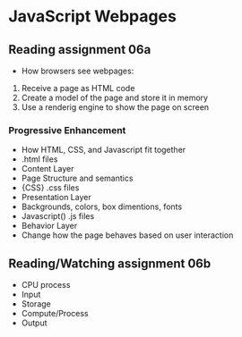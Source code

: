 # JavaScript Webpages

## Reading assignment 06a
 - How browsers see webpages:
  1. Receive a page as HTML code
  2. Create a model of the page and store it in memory
  3. Use a renderig engine to show the page on screen

### Progressive Enhancement
- How HTML, CSS, and Javascript fit together
 - <HTML> .html files
  - Content Layer
  - Page Structure and semantics
 - {CSS} .css files
  - Presentation Layer
  - Backgrounds, colors, box dimentions, fonts
 - Javascript() .js files
  - Behavior Layer
  - Change how the page behaves based on user interaction

## Reading/Watching assignment 06b
- CPU process
 - Input
 - Storage
 - Compute/Process
 - Output